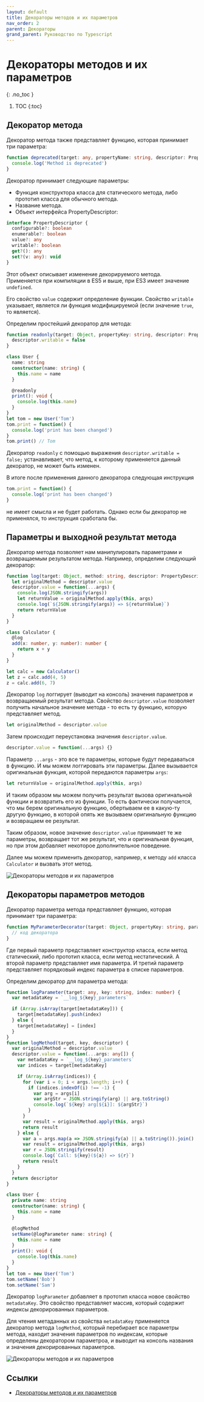 ```yaml
---
layout: default
title: Декораторы методов и их параметров
nav_order: 2
parent: Декораторы
grand_parent: Руководство по Typescript
---
```


<!-- prettier-ignore-start -->
# Декораторы методов и их параметров
{: .no_toc }
<!-- prettier-ignore-end -->

<!-- prettier-ignore -->
1. TOC
{:toc}

## Декоратор метода

Декоратор метода также представляет функцию, которая принимает три параметра:

```typescript
function deprecated(target: any, propertyName: string, descriptor: PropertyDescriptor) {
  console.log('Method is deprecated')
}
```

Декоратор принимает следующие параметры:

- Функция конструктора класса для статического метода, либо прототип класса для обычного метода.
- Название метода.
- Объект интерфейса PropertyDescriptor:

```typescript
interface PropertyDescriptor {
  configurable?: boolean
  enumerable?: boolean
  value?: any
  writable?: boolean
  get?(): any
  set?(v: any): void
}
```

Этот объект описывает изменение декорируемого метода. Применяется при компиляции в ES5 и выше, при ES3 имеет значение `undefined`.

Его свойство `value` содержит определение функции. Свойство `writable` указывает, является ли функция модифицируемой (если значение `true`, то является).

Определим простейший декоратор для метода:

```typescript
function readonly(target: Object, propertyKey: string, descriptor: PropertyDescriptor) {
  descriptor.writable = false
}

class User {
  name: string
  constructor(name: string) {
    this.name = name
  }

  @readonly
  print(): void {
    console.log(this.name)
  }
}
let tom = new User('Tom')
tom.print = function() {
  console.log('print has been changed')
}
tom.print() // Tom
```

Декоратор `readonly` с помощью выражения `descriptor.writable = false;` устанавливает, что метод, к которому применяется данный декоратор, не может быть изменен.

В итоге после применения данного декоратора следующая инструкция

```typescript
tom.print = function() {
  console.log('print has been changed')
}
```

не имеет смысла и не будет работать. Однако если бы декоратор не применялся, то инструкция сработала бы.

## Параметры и выходной результат метода

Декоратор метода позволяет нам манипулировать параметрами и возвращаемым результатом метода. Например, определим следующий декоратор:

```typescript
function log(target: Object, method: string, descriptor: PropertyDescriptor) {
  let originalMethod = descriptor.value
  descriptor.value = function(...args) {
    console.log(JSON.stringify(args))
    let returnValue = originalMethod.apply(this, args)
    console.log(`${JSON.stringify(args)} => ${returnValue}`)
    return returnValue
  }
}

class Calculator {
  @log
  add(x: number, y: number): number {
    return x + y
  }
}

let calc = new Calculator()
let z = calc.add(4, 5)
z = calc.add(6, 7)
```

Декоратор `log` логгирует (выводит на консоль) значения параметров и возвращаемый результат метода. Свойство `descriptor.value` позволяет получить начальное значение метода - то есть ту функцию, которую представляет метод.

```typescript
let originalMethod = descriptor.value
```

Затем происходит переустановка значения `descriptor.value`.

```typescript
descriptor.value = function(...args) {}
```

Параметр `...args` - это все те параметры, которые будут передаваться в функцию. И мы можем логгировать эти параметры. Далее вызывается оригинальная функция, которой передаются параметры `args`:

```typescript
let returnValue = originalMethod.apply(this, args)
```

И таким образом мы можем получить результат вызова оригинальной функции и возвратить его из функции. То есть фактически получается, что мы берем оригинальную функцию, обертываем ее в какую-ту другую функцию, в которой опять же вызываем оригинальную функцию и возвращаем ее результат.

Таким образом, новое значение `descriptor.value` принимает те же параметры, возвращает тот же результат, что и оригинальная функция, но при этом добавляет некоторое дополнительное поведение.

Далее мы можем применить декоратор, например, к методу `add` класса `Calculator` и вызвать этот метод.

![Декораторы методов и их параметров](decor-method-1.png)

## Декораторы параметров методов

Декоратор параметра метода представляет функцию, которая принимает три параметра:

```typescript
function MyParameterDecorator(target: Object, propertyKey: string, parameterIndex: number) {
  // код декоратора
}
```

Где первый параметр представляет конструктор класса, если метод статический, либо прототип класса, если метод нестатический. А второй параметр представляет имя параметра. И третий параметр представляет порядковый индекс параметра в списке параметров.

Определим декоратор для параметра метода:

```typescript
function logParameter(target: any, key: string, index: number) {
  var metadataKey = `__log_${key}_parameters`

  if (Array.isArray(target[metadataKey])) {
    target[metadataKey].push(index)
  } else {
    target[metadataKey] = [index]
  }
}
function logMethod(target, key, descriptor) {
  var originalMethod = descriptor.value
  descriptor.value = function(...args: any[]) {
    var metadataKey = `__log_${key}_parameters`
    var indices = target[metadataKey]

    if (Array.isArray(indices)) {
      for (var i = 0; i < args.length; i++) {
        if (indices.indexOf(i) !== -1) {
          var arg = args[i]
          var argStr = JSON.stringify(arg) || arg.toString()
          console.log(`${key} arg[${i}]: ${argStr}`)
        }
      }
      var result = originalMethod.apply(this, args)
      return result
    } else {
      var a = args.map(a => JSON.stringify(a) || a.toString()).join()
      var result = originalMethod.apply(this, args)
      var r = JSON.stringify(result)
      console.log(`Call: ${key}(${a}) => ${r}`)
      return result
    }
  }
  return descriptor
}

class User {
  private name: string
  constructor(name: string) {
    this.name = name
  }

  @logMethod
  setName(@logParameter name: string) {
    this.name = name
  }
  print(): void {
    console.log(this.name)
  }
}
let tom = new User('Tom')
tom.setName('Bob')
tom.setName('Sam')
```

Декоратор `logParameter` добавляет в прототип класса новое свойство `metadataKey`. Это свойство представляет массив, который содержит индексы декорированных параметров.

Для чтения метаданных из свойства `metadataKey` применяется декоратор метода `logMethod`, который перебирает все параметры метода, находит значения параметров по индексам, которые определены декоратором параметроа, и выводит на консоль названия и значения декорированных параметров.

![Декораторы методов и их параметров](decor-method-2.png)

## Ссылки

- [Декораторы методов и их параметров](https://metanit.com/web/typescript/6.2.php)
